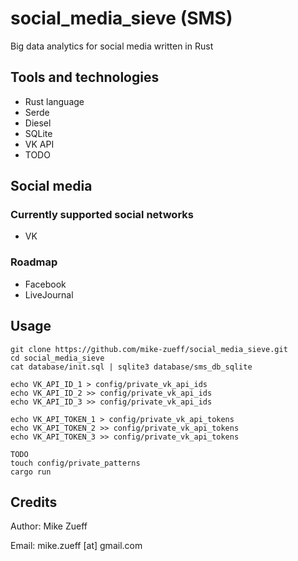 # social_media_sieve (SMS)
Big data analytics for social media written in Rust

## Tools and technologies
- Rust language
- Serde
- Diesel
- SQLite
- VK API
- TODO

## Social media

### Currently supported social networks
- VK

### Roadmap
- Facebook
- LiveJournal

## Usage
```
git clone https://github.com/mike-zueff/social_media_sieve.git
cd social_media_sieve
cat database/init.sql | sqlite3 database/sms_db_sqlite

echo VK_API_ID_1 > config/private_vk_api_ids
echo VK_API_ID_2 >> config/private_vk_api_ids
echo VK_API_ID_3 >> config/private_vk_api_ids

echo VK_API_TOKEN_1 > config/private_vk_api_tokens
echo VK_API_TOKEN_2 >> config/private_vk_api_tokens
echo VK_API_TOKEN_3 >> config/private_vk_api_tokens

TODO
touch config/private_patterns
cargo run
```

## Credits
Author: Mike Zueff

Email: mike.zueff [at] gmail.com
